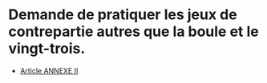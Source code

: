 # Demande de pratiquer les jeux de contrepartie autres que la boule et le vingt-trois.

- [Article ANNEXE II](article-annexe-ii.md)
